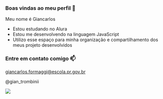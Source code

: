 ### Boas vindas ao meu perfil 💙

Meu nome é Giancarlos

- Estou estudando no Alura
- Estou me desenvolvendo  na linguagem JavaScript
- Utilizo esse espaço para minha organização e compartilhamento dos meus projeto desenvolvidos

### Entre em contato comigo 📫

giancarlos.formaggi@escola.pr.gov.br

@gian_trombinii


![](https://media1.tenor.com/m/eGd4DkV8WS4AAAAC/garfield-dancing.gif)
